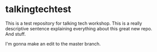 # talkingtechtest
This is a test repository for talking tech workshop.
This is a really descriptive sentence explaining everything about this great new repo.  
And stuff.

I'm gonna make an edit to the master branch.
